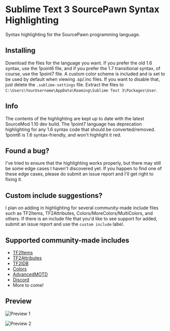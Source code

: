 # Sublime Text 3 SourcePawn Syntax Highlighting

Syntax highlighting for the SourcePawn programming language. 

## Installing

Download the files for the language you want. If you prefer the old 1.6 syntax, use the 1point6 file, and if you prefer the 1.7 transitional syntax, of course, use the 1point7 file. A custom color scheme is included and is set to be used by default when viewing .sp/.inc files. If you want to disable that, just delete the `.sublime-settings` file. Extract the files to `C:\Users\YourUsername\AppData\Roaming\Sublime Text 3\Packages\User`.

## Info

The contents of the highlighting are kept up to date with the latest SourceMod 1.10 dev build. The 1point7 language has deprecation highlighting for any 1.6 syntax code that should be converted/removed. 1point6 is 1.6 syntax-friendly, and won't highlight it red.

## Found a bug?

I've tried to ensure that the highlighting works properly, but there may still be some edge cases I haven't discovered yet. If you happen to find one of these edge cases, please do submit an issue report and I'll get right to fixing it.

## Custom include suggestions?

I plan on adding in highlighting for several community-made include files such as TF2Items, TF2Attributes, Colors/MoreColors/MultiColors, and others. If there is an include file that you'd like to see support for added, submit an issue report and use the `custom include` label.

## Supported community-made includes

* [TF2Items](https://forums.alliedmods.net/showthread.php?t=115100)
* [TF2Attributes](https://forums.alliedmods.net/showthread.php?t=210221)
* [TF2IDB](https://forums.alliedmods.net/showthread.php?t=255885)
* [Colors](https://forums.alliedmods.net/showthread.php?t=96831)
* [AdvancedMOTD](https://forums.alliedmods.net/showthread.php?t=232476)
* [Discord](https://forums.alliedmods.net/showthread.php?t=292663)
* More to come!

## Preview

![Preview 1](https://i.imgur.com/ljjLfVL.png)

![Preview 2](https://i.imgur.com/QmJpEPS.png)
